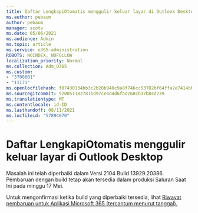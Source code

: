 ```yaml
---
title: Daftar LengkapiOtomatis menggulir keluar layar di Outlook Desktop
ms.author: pebaum
author: pebaum
manager: scotv
ms.date: 05/06/2021
ms.audience: Admin
ms.topic: article
ms.service: o365-administration
ROBOTS: NOINDEX, NOFOLLOW
localization_priority: Normal
ms.collection: Adm_O365
ms.custom:
- "3700001"
- "11171"
ms.openlocfilehash: f07430134bb3c2b28b940c9a8f746cc53702bf64ffa2e7414bb74861239b914f
ms.sourcegitcommit: 920051182781bd97ce4d4d6fbd268cb37b84d239
ms.translationtype: MT
ms.contentlocale: id-ID
ms.lasthandoff: 08/11/2021
ms.locfileid: "57894070"
---
```

# <a name="autocomplete-list-scrolls-off-the-screen-in-outlook-desktop"></a>Daftar LengkapiOtomatis menggulir keluar layar di Outlook Desktop

Masalah ini telah diperbaiki dalam Versi 2104 Build 13929.20386. Pembaruan dengan build tetap akan tersedia dalam produksi Saluran Saat Ini pada minggu 17 Mei. 

Untuk mengonfirmasi ketika build yang diperbaiki tersedia, lihat [Riwayat pembaruan untuk Aplikasi Microsoft 365 (tercantum menurut tanggal).](https://docs.microsoft.com/officeupdates/update-history-microsoft365-apps-by-date)